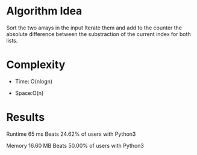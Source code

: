 # Algorithm Idea

Sort the two arrays in the input
Iterate them and add to the counter the absolute difference between the substraction of the current index for both lists.

# Complexity

- Time: O(nlogn)

- Space:O(n)

# Results


Runtime
65
ms
Beats
24.62%
of users with Python3

Memory
16.60
MB
Beats
50.00%
of users with Python3